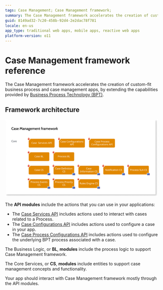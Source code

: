 ```yaml
---
tags: Case Management; Case Management framework;
summary: The Case Management framework accelerates the creation of custom-fit business process and case management apps with OutSystems.
guid: 8149ad32-7c20-458b-92d4-2e2dac78f781
locale: en-us
app_type: traditional web apps, mobile apps, reactive web apps
platform-version: o11
---
```


# Case Management framework reference

The Case Management framework accelerates the creation of custom-fit business process and case management apps, by extending the capabilities provided by [Business Process Technology (BPT)](../../../processes/intro.md).

## Framework architecture

![Case Management framework architecture](images/cmf-archi.png)

The **API modules** include the actions that you can use in your applications:

* The [Case Services API](auto/CaseServices_API.final.md) includes actions used to interact with cases related to a Process.
* The [Case Configurations API](auto/CaseConfigurations_API.final.md) includes actions used to configure a case in your app.
* The [Case Process Configurations API](auto/CaseProcessConfigurations_API.final.md) includes actions used to configure the underlying BPT process associated with a case.

The Business Logic, or **BL**, **modules** include the process logic to support Case Management framework.

The Core Services, or **CS**, **modules** include entities to support case management concepts and functionality.

Your app should interact with Case Management framework mostly through the API modules.
